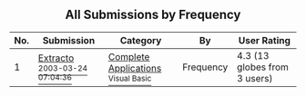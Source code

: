 ﻿<div align="center">

## All Submissions by Frequency

</div>

No.  | Submission | Category | By   | User Rating
---- | ---------- | -------- | ---- | -----------
1 | [Extracto<br /><sup>2003-03-24 07:04:36</sup>](https://github.com/Planet-Source-Code/frequency-extracto__1-55359) | [Complete Applications<br /><sup>Visual Basic</sup>](../ByCategory/complete-applications__1-27.md) | Frequency | 4.3 (13 globes from 3 users)
